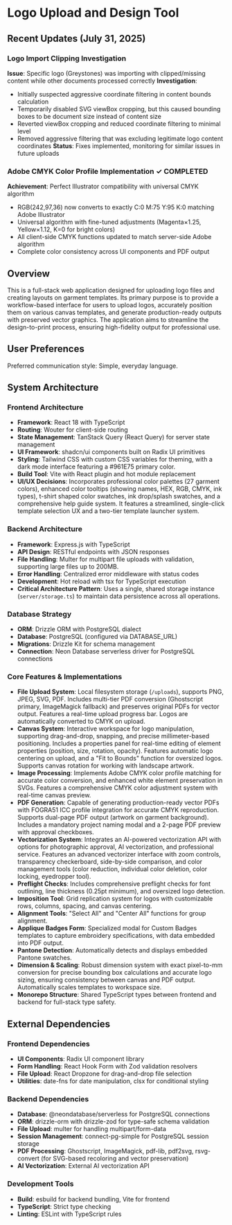 # Logo Upload and Design Tool

## Recent Updates (July 31, 2025)

### Logo Import Clipping Investigation
**Issue**: Specific logo (Greystones) was importing with clipped/missing content while other documents processed correctly
**Investigation**: 
- Initially suspected aggressive coordinate filtering in content bounds calculation
- Temporarily disabled SVG viewBox cropping, but this caused bounding boxes to be document size instead of content size
- Reverted viewBox cropping and reduced coordinate filtering to minimal level
- Removed aggressive filtering that was excluding legitimate logo content coordinates
**Status**: Fixes implemented, monitoring for similar issues in future uploads

### Adobe CMYK Color Profile Implementation ✓ COMPLETED
**Achievement**: Perfect Illustrator compatibility with universal CMYK algorithm
- RGB(242,97,36) now converts to exactly C:0 M:75 Y:95 K:0 matching Adobe Illustrator
- Universal algorithm with fine-tuned adjustments (Magenta×1.25, Yellow×1.12, K=0 for bright colors)
- All client-side CMYK functions updated to match server-side Adobe algorithm
- Complete color consistency across UI components and PDF output

## Overview

This is a full-stack web application designed for uploading logo files and creating layouts on garment templates. Its primary purpose is to provide a workflow-based interface for users to upload logos, accurately position them on various canvas templates, and generate production-ready outputs with preserved vector graphics. The application aims to streamline the design-to-print process, ensuring high-fidelity output for professional use.

## User Preferences

Preferred communication style: Simple, everyday language.

## System Architecture

### Frontend Architecture
- **Framework**: React 18 with TypeScript
- **Routing**: Wouter for client-side routing
- **State Management**: TanStack Query (React Query) for server state management
- **UI Framework**: shadcn/ui components built on Radix UI primitives
- **Styling**: Tailwind CSS with custom CSS variables for theming, with a dark mode interface featuring a #961E75 primary color.
- **Build Tool**: Vite with React plugin and hot module replacement
- **UI/UX Decisions**: Incorporates professional color palettes (27 garment colors), enhanced color tooltips (showing names, HEX, RGB, CMYK, ink types), t-shirt shaped color swatches, ink drop/splash swatches, and a comprehensive help guide system. It features a streamlined, single-click template selection UX and a two-tier template launcher system.

### Backend Architecture
- **Framework**: Express.js with TypeScript
- **API Design**: RESTful endpoints with JSON responses
- **File Handling**: Multer for multipart file uploads with validation, supporting large files up to 200MB.
- **Error Handling**: Centralized error middleware with status codes
- **Development**: Hot reload with tsx for TypeScript execution
- **Critical Architecture Pattern**: Uses a single, shared storage instance (`server/storage.ts`) to maintain data persistence across all operations.

### Database Strategy
- **ORM**: Drizzle ORM with PostgreSQL dialect
- **Database**: PostgreSQL (configured via DATABASE_URL)
- **Migrations**: Drizzle Kit for schema management
- **Connection**: Neon Database serverless driver for PostgreSQL connections

### Core Features & Implementations
- **File Upload System**: Local filesystem storage (`/uploads`), supports PNG, JPEG, SVG, PDF. Includes multi-tier PDF conversion (Ghostscript primary, ImageMagick fallback) and preserves original PDFs for vector output. Features a real-time upload progress bar. Logos are automatically converted to CMYK on upload.
- **Canvas System**: Interactive workspace for logo manipulation, supporting drag-and-drop, snapping, and precise millimeter-based positioning. Includes a properties panel for real-time editing of element properties (position, size, rotation, opacity). Features automatic logo centering on upload, and a "Fit to Bounds" function for oversized logos. Supports canvas rotation for working with landscape artwork.
- **Image Processing**: Implements Adobe CMYK color profile matching for accurate color conversion, and enhanced white element preservation in SVGs. Features a comprehensive CMYK color adjustment system with real-time canvas preview.
- **PDF Generation**: Capable of generating production-ready vector PDFs with FOGRA51 ICC profile integration for accurate CMYK reproduction. Supports dual-page PDF output (artwork on garment background). Includes a mandatory project naming modal and a 2-page PDF preview with approval checkboxes.
- **Vectorization System**: Integrates an AI-powered vectorization API with options for photographic approval, AI vectorization, and professional service. Features an advanced vectorizer interface with zoom controls, transparency checkerboard, side-by-side comparison, and color management tools (color reduction, individual color deletion, color locking, eyedropper tool).
- **Preflight Checks**: Includes comprehensive preflight checks for font outlining, line thickness (0.25pt minimum), and oversized logo detection.
- **Imposition Tool**: Grid replication system for logos with customizable rows, columns, spacing, and canvas centering.
- **Alignment Tools**: "Select All" and "Center All" functions for group alignment.
- **Applique Badges Form**: Specialized modal for Custom Badges templates to capture embroidery specifications, with data embedded into PDF output.
- **Pantone Detection**: Automatically detects and displays embedded Pantone swatches.
- **Dimension & Scaling**: Robust dimension system with exact pixel-to-mm conversion for precise bounding box calculations and accurate logo sizing, ensuring consistency between canvas and PDF output. Automatically scales templates to workspace size.
- **Monorepo Structure**: Shared TypeScript types between frontend and backend for full-stack type safety.

## External Dependencies

### Frontend Dependencies
- **UI Components**: Radix UI component library
- **Form Handling**: React Hook Form with Zod validation resolvers
- **File Upload**: React Dropzone for drag-and-drop file selection
- **Utilities**: date-fns for date manipulation, clsx for conditional styling

### Backend Dependencies
- **Database**: @neondatabase/serverless for PostgreSQL connections
- **ORM**: drizzle-orm with drizzle-zod for type-safe schema validation
- **File Upload**: multer for handling multipart/form-data
- **Session Management**: connect-pg-simple for PostgreSQL session storage
- **PDF Processing**: Ghostscript, ImageMagick, pdf-lib, pdf2svg, rsvg-convert (for SVG-based recoloring and vector preservation)
- **AI Vectorization**: External AI vectorization API

### Development Tools
- **Build**: esbuild for backend bundling, Vite for frontend
- **TypeScript**: Strict type checking
- **Linting**: ESLint with TypeScript rules